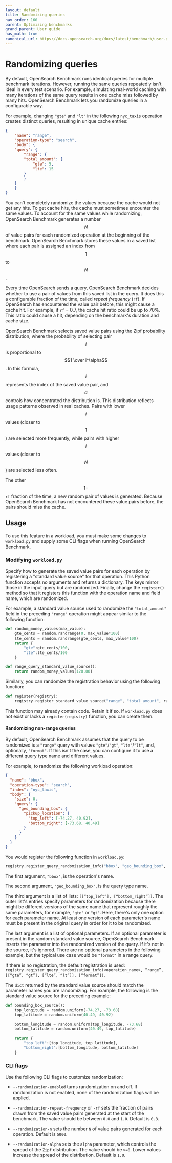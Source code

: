 ```yaml
---
layout: default
title: Randomizing queries
nav_order: 160
parent: Optimizing benchmarks
grand_parent: User guide
has_math: true
canonical_url: https://docs.opensearch.org/docs/latest/benchmark/user-guide/optimizing-benchmarks/randomizing-queries/
---
```


# Randomizing queries

By default, OpenSearch Benchmark runs identical queries for multiple benchmark iterations. However, running the same queries repeatedly isn't ideal in every test scenario. For example, simulating real-world caching with many iterations of the same query results in one cache miss followed by many hits. OpenSearch Benchmark lets you randomize queries in a configurable way. 

For example, changing `"gte"` and `"lt"` in the following `nyc_taxis` operation creates distinct queries, resulting in unique cache entries:

```json
{
    "name": "range",
    "operation-type": "search",
    "body": {
    "query": {
        "range": {
        "total_amount": {
            "gte": 5,
            "lte": 15
        }
        }
    }
    }
}
```

You can't completely randomize the values because the cache would not get any hits. To get cache hits, the cache must sometimes encounter the same values. To account for the same values while randomizing, OpenSearch Benchmark generates a number $$N$$ of value pairs for each randomized operation at the beginning of the benchmark. OpenSearch Benchmark stores these values in a saved list where each pair is assigned an index from $$1$$ to $$N$$.

Every time OpenSearch sends a query, OpenSearch Benchmark decides whether to use a pair of values from this saved list in the query. It does this a configurable fraction of the time, called _repeat frequency_ (`rf`). If OpenSearch has encountered the value pair before, this might cause a cache hit. For example, if `rf` = 0.7, the cache hit ratio could be up to 70%. This ratio could cause a hit, depending on the benchmark's duration and cache size. 

OpenSearch Benchmark selects saved value pairs using the Zipf probability distribution, where the probability of selecting pair $$i$$ is proportional to $$1 \over i^\alpha$$. In this formula, $$i$$ represents the index of the saved value pair, and $$\alpha$$ controls how concentrated the distribution is. This distribution reflects usage patterns observed in real caches. Pairs with lower $$i$$ values (closer to $$1$$) are selected more frequently, while pairs with higher $$i$$ values (closer to $$N$$) are selected less often.

The other $$1 -$$ `rf` fraction of the time, a new random pair of values is generated. Because OpenSearch Benchmark has not encountered these value pairs before, the pairs should miss the cache.

## Usage

To use this feature in a workload, you must make some changes to `workload.py` and supply some CLI flags when running OpenSearch Benchmark.

### Modifying `workload.py`

Specify how to generate the saved value pairs for each operation by registering a "standard value source" for that operation. This Python function accepts no arguments and returns a dictionary. The keys mirror those in the input query but are randomized. Finally, change the `register()` method so that it registers this function with the operation name and field name, which are randomized.

For example, a standard value source used to randomize the `"total_amount"` field in the preceding `"range"` operation might appear similar to the following function: 

```py
def random_money_values(max_value):
    gte_cents = random.randrange(0, max_value*100)
    lte_cents = random.randrange(gte_cents, max_value*100)
    return {
        "gte":gte_cents/100,
        "lte":lte_cents/100
    }

def range_query_standard_value_source():
    return random_money_values(120.00)
```

Similarly, you can randomize the registration behavior using the following function:

```py
def register(registry):
    registry.register_standard_value_source("range", "total_amount", range_query_standard_value_source)
```

This function may already contain code. Retain it if so. If `workload.py` does not exist or lacks a `register(registry)` function, you can create them. 

#### Randomizing non-range queries

By default, OpenSearch Benchmark assumes that the query to be randomized is a `"range"` query with values `"gte"`/`"gt"`, `"lte"`/`"lt"`, and, optionally, `"format"`. If this isn't the case, you can configure it to use a different query type name and different values. 

For example, to randomize the following workload operation: 

```json
{
  "name": "bbox", 
  "operation-type": "search", 
  "index": "nyc_taxis",
  "body": { 
    "size": 0,
    "query": {
      "geo_bounding_box": {
        "pickup_location": {
          "top_left": [-74.27, 40.92],
          "bottom_right": [-73.68, 40.49]
        }
      }
    }
  }
}
```

You would register the following function in `workload.py`: 

```py
registry.register_query_randomization_info("bbox", "geo_bounding_box", [["top_left"], ["bottom_right"]], [])
```

The first argument, `"bbox"`, is the operation's name. 

The second argument, `"geo_bounding_box"`, is the query type name.

The third argument is a list of lists: `[[“top_left”], [“bottom_right”]]`. The outer list's entries specify parameters for randomization because there might be different versions of the same name that represent roughly the same parameters, for example, `"gte"` or `"gt"`. Here, there's only one option for each parameter name. At least one version of each parameter's name must be present in the original query in order for it to be randomized.

The last argument is a list of optional parameters. If an optional parameter is present in the random standard value source, OpenSearch Benchmark inserts the parameter into the randomized version of the query. If it's not in the source, it's ignored. There are no optional parameters in the following example, but the typical use case would be `"format"` in a range query.

If there is no registration, the default registration is used: `registry.register_query_randomization_info(<operation_name>, “range”, [[“gte”, “gt”], [“lte”, “lt”]], [“format”])`.


The `dict` returned by the standard value source should match the parameter names you are randomizing. For example, the following is the standard value source for the preceding example:

```py
def bounding_box_source(): 
    top_longitude = random.uniform(-74.27, -73.68)
    top_latitude = random.uniform(40.49, 40.92)

    bottom_longitude = random.uniform(top_longitude, -73.68)
    bottom_latitude = random.uniform(40.49, top_latitude)

    return { 
        "top_left":[top_longitude, top_latitude],
        "bottom_right":[bottom_longitude, bottom_latitude]
    }
```



### CLI flags

Use the following CLI flags to customize randomization:

- `--randomization-enabled` turns randomization on and off. If randomization is not enabled, none of the randomization flags will be applied.

- `--randomization-repeat-frequency` or `-rf` sets the fraction of pairs drawn from the saved value pairs generated at the start of the benchmark. The value should be between `0.0` and `1.0`. Default is `0.3`. 

- `--randomization-n` sets the number `N` of value pairs generated for each operation. Default is `5000`. 

- `--randomization-alpha` sets the `alpha` parameter, which controls the spread of the `Zipf` distribution. The value should be `>=0`. Lower values increase the spread of the distribution. Default is `1.0`. 
